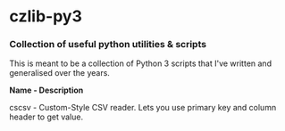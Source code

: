 # czlib-py3
### Collection of useful python utilities & scripts

This is meant to be a collection of Python 3 scripts that I've written and generalised over the years.

**Name - Description** 

cscsv - Custom-Style CSV reader. Lets you use primary key and column header to get value.
